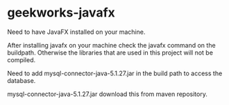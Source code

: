 # geekworks-javafx


Need to have JavaFX installed on your machine.

After installing javafx on your machine check the javafx command on the buildpath. Otherwise the libraries that are used in this project will not be compiled.

Need to add mysql-connector-java-5.1.27.jar in the build path to access the database.

mysql-connector-java-5.1.27.jar download this from maven repository.